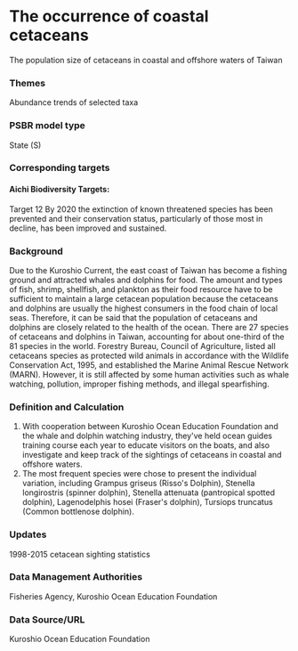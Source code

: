 # The occurrence of coastal cetaceans
The population size of cetaceans in coastal and offshore waters of Taiwan

<script type="text/javascript" src="http://cdn.mathjax.org/mathjax/latest/MathJax.js?config=TeX-AMS-MML_HTMLorMML"></script>

### Themes
Abundance trends of selected taxa
### PSBR model type
State (S)
### Corresponding targets
#### Aichi Biodiversity Targets:
Target 12 By 2020 the extinction of known threatened species has been prevented and their conservation status, particularly of those most in decline, has been improved and sustained.
### Background
Due to the Kuroshio Current, the east coast of Taiwan has become a fishing ground and attracted whales and dolphins for food. The amount and types of fish, shrimp, shellfish, and plankton as their food resource have to be sufficient to maintain a large cetacean population because the cetaceans and dolphins are usually the highest consumers in the food chain of local seas. Therefore, it can be said that the population of cetaceans and dolphins are closely related to the health of the ocean. There are 27 species of cetaceans and dolphins in Taiwan, accounting for about one-third of the 81 species in the world. Forestry Bureau, Council of Agriculture, listed all cetaceans species as protected wild animals in accordance with the 	Wildlife Conservation Act, 1995, and established the Marine Animal Rescue Network (MARN). However, it is still affected by some human activities such as whale watching, pollution, improper fishing methods, and illegal spearfishing.
### Definition and Calculation
1. With cooperation between Kuroshio Ocean Education Foundation and the whale and dolphin watching industry, they've held ocean guides training course each year to educate visitors on the boats, and also investigate and keep track of the sightings of cetaceans in coastal and offshore waters.
2. The most frequent species were chose to present the individual variation, including Grampus griseus (Risso's Dolphin), Stenella longirostris (spinner dolphin), Stenella attenuata (pantropical spotted dolphin), Lagenodelphis hosei (Fraser's dolphin), Tursiops truncatus (Common bottlenose dolphin).
### Updates
1998-2015 cetacean sighting statistics
### Data Management Authorities
Fisheries Agency, Kuroshio Ocean Education Foundation
### Data Source/URL
Kuroshio Ocean Education Foundation